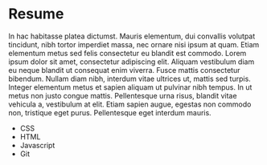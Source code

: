 # Resume

In hac habitasse platea dictumst. Mauris elementum, dui convallis volutpat tincidunt, nibh tortor imperdiet massa, nec ornare nisi ipsum at quam. Etiam elementum metus sed felis consectetur eu blandit est commodo. Lorem ipsum dolor sit amet, consectetur adipiscing elit. Aliquam vestibulum diam eu neque blandit ut consequat enim viverra. Fusce mattis consectetur bibendum. Nullam diam nibh, interdum vitae ultrices ut, mattis sed turpis. Integer elementum metus et sapien aliquam ut pulvinar nibh tempus. In ut metus non justo congue mattis. Pellentesque urna risus, blandit vitae vehicula a, vestibulum at elit. Etiam sapien augue, egestas non commodo non, tristique eget purus. Pellentesque eget interdum mauris.

* CSS
* HTML
* Javascript
* Git
